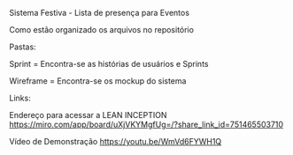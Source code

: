 Sistema Festiva - Lista de presença para Eventos



Como estão organizado os arquivos no repositório

Pastas:

Sprint    = Encontra-se as histórias de usuários e Sprints

Wireframe = Encontra-se os mockup do sistema



Links:

Endereço para acessar a LEAN INCEPTION
https://miro.com/app/board/uXjVKYMgfUg=/?share_link_id=751465503710

Vídeo de Demonstração
https://youtu.be/WmVd6FYWH1Q

